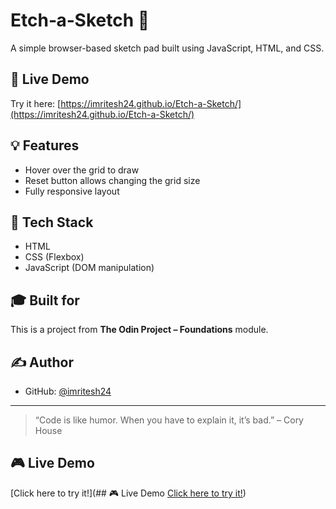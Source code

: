 # Etch‑a‑Sketch 🎨

A simple browser-based sketch pad built using JavaScript, HTML, and CSS.

## 🚀 Live Demo

Try it here: [https://imritesh24.github.io/Etch-a-Sketch/](https://imritesh24.github.io/Etch-a-Sketch/)

## 💡 Features

- Hover over the grid to draw
- Reset button allows changing the grid size
- Fully responsive layout

## 🔧 Tech Stack

- HTML
- CSS (Flexbox)
- JavaScript (DOM manipulation)

## 🎓 Built for

This is a project from **The Odin Project – Foundations** module.

## ✍️ Author

- GitHub: [@imritesh24](https://github.com/imritesh24)

---

> “Code is like humor. When you have to explain it, it’s bad.” – Cory House

## 🎮 Live Demo
[Click here to try it!](## 🎮 Live Demo
[Click here to try it!](https://imritesh24.github.io/Etch-a-Sketch/))